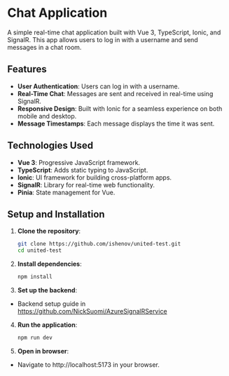 # Chat Application

A simple real-time chat application built with Vue 3, TypeScript, Ionic, and SignalR. This app allows users to log in with a username and send messages in a chat room.

## Features

- **User Authentication**: Users can log in with a username.
- **Real-Time Chat**: Messages are sent and received in real-time using SignalR.
- **Responsive Design**: Built with Ionic for a seamless experience on both mobile and desktop.
- **Message Timestamps**: Each message displays the time it was sent.

## Technologies Used

- **Vue 3**: Progressive JavaScript framework.
- **TypeScript**: Adds static typing to JavaScript.
- **Ionic**: UI framework for building cross-platform apps.
- **SignalR**: Library for real-time web functionality.
- **Pinia**: State management for Vue.

## Setup and Installation

1. **Clone the repository**:
   ```bash
   git clone https://github.com/ishenov/united-test.git
   cd united-test

2. **Install dependencies**:
   ```bash
   npm install

3. **Set up the backend**:
- Backend setup guide in https://github.com/NickSuomi/AzureSignalRService

4. **Run the application**:
   ```bash
   npm run dev

5. **Open in browser**:
- Navigate to http://localhost:5173 in your browser.
